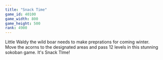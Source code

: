 ```yaml
---
title: "Snack Time"
game_id: 40100
game_width: 800
game_height: 500
rank: 4900
---
```

Little Waldy the wild boar needs to make preprations for coming winter. Move the acorns to the designated areas and pass 12 levels in this stunning sokoban game. It's Snack TIme!